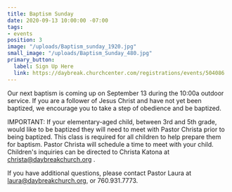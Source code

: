 ```yaml
---
title: Baptism Sunday
date: 2020-09-13 10:00:00 -07:00
tags:
- events
position: 3
image: "/uploads/Baptism_sunday_1920.jpg"
small_image: "/uploads/Baptism_Sunday_480.jpg"
primary_button:
  label: Sign Up Here
  link: https://daybreak.churchcenter.com/registrations/events/504086
---
```


Our next baptism is coming up on September 13 during the 10:00a outdoor service. If you are a follower of Jesus Christ and have not yet been baptized, we encourage you to take a step of obedience and be baptized.

IMPORTANT: If your elementary-aged child, between 3rd and 5th grade, would like to be baptized they will need to meet with Pastor Christa prior to being baptized. This class is required for all children to help prepare them for baptism. Pastor Christa will schedule a time to meet with your child. Children's inquiries can be directed to Christa Katona at christa@daybreakchurch.org .

If you have additional questions, please contact Pastor Laura at laura@daybreakchurch.org, or 760.931.7773.
